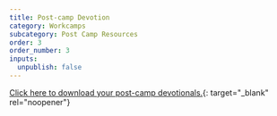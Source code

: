 ```yaml
---
title: Post-camp Devotion
category: Workcamps
subcategory: Post Camp Resources
order: 3
order_number: 3
inputs:
  unpublish: false
---
```


[Click here to download your post-camp devotionals.](https://groupcares-my.sharepoint.com/:f:/g/personal/admin_groupcares_org/EtaeXQkdvBdGuLCo8zBvN5UBCv2X-6or6coJtDlqumW6aA?e=BPTC4o){: target="_blank" rel="noopener"}​​​​​​
